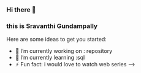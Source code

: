 ### Hi there 👋

### this is Sravanthi Gundampally


Here are some ideas to get you started:

- 🔭 I’m currently working on : repository
- 🌱 I’m currently learning :sql
- ⚡ Fun fact: i would love to watch web series
-->
